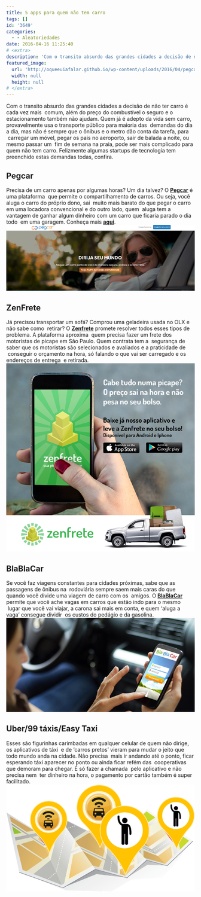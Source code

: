 ```yaml
---
title: 5 apps para quem não tem carro
tags: []
id: '3649'
categories:
  - - Aleatoriedades
date: 2016-04-16 11:25:40
# <extra>
description: 'Com o transito absurdo das grandes cidades a decisão de não ter carro é cada vez mais  comum, além do preço do combustível o seguro e o estacionamento também não ajudam. Quem já é adepto da vida sem carro, provavelmente usa o transporte público para maioria das  demandas do dia a dia, mas não é sempre que o ônibus e o metro dão conta da tarefa, para  carregar um móvel, pegar os pais no aeroporto, sair de balada a noite, ou mesmo passar um  fim de semana na praia, pode ser mais complicado para quem não tem carro. Felizmente algumas startups de tecnologia tem preenchido estas demandas todas, confira. Pegcar Precisa de um carro apenas por algumas horas? Um dia talvez? O Pegcar é uma plataforma  que permite o compartilhamento de carros. Ou seja, você aluga o carro do próprio &hellip;'
featured_image: 
  url: 'http://oqueeuiafalar.github.io/wp-content/uploads/2016/04/pegcar.png'
  width: null
  height: null
# </extra>
---
```


Com o transito absurdo das grandes cidades a decisão de não ter carro é cada vez mais  comum, além do preço do combustível o seguro e o estacionamento também não ajudam. Quem já é adepto da vida sem carro, provavelmente usa o transporte público para maioria das  demandas do dia a dia, mas não é sempre que o ônibus e o metro dão conta da tarefa, para  carregar um móvel, pegar os pais no aeroporto, sair de balada a noite, ou mesmo passar um  fim de semana na praia, pode ser mais complicado para quem não tem carro. Felizmente algumas startups de tecnologia tem preenchido estas demandas todas, confira.

## Pegcar

Precisa de um carro apenas por algumas horas? Um dia talvez? O **[Pegcar](https://pegcar.com/)** é uma plataforma  que permite o compartilhamento de carros. Ou seja, você aluga o carro do próprio dono, sai  muito mais barato do que pegar o carro em uma locadora convencional e do outro lado, quem  aluga tem a vantagem de ganhar algum dinheiro com um carro que ficaria parado o dia todo  em uma garagem. Conheça mais **[aqui](https://pegcar.com/)**. [![pegcar - aluguel de carro](/wp-content/uploads/2016/04/pegcar.png)](/wp-content/uploads/2016/04/pegcar.png)

## ZenFrete

Já precisou transportar um sofá? Comprou uma geladeira usada no OLX e não sabe como  retirar? O **[Zenfrete](http://www.zenfrete.com.br/)** promete resolver todos esses tipos de problema. A plataforma aproxima  quem precisa fazer um frete dos motoristas de picape em São Paulo. Quem contrata tem a  segurança de saber que os motoristas são selecionados e avaliados e a praticidade de  conseguir o orçamento na hora, só falando o que vai ser carregado e os endereços de entrega  e retirada. [![ZenFrete - aplicativo ](/wp-content/uploads/2016/04/app-ZenFrete.png)](/wp-content/uploads/2016/04/app-ZenFrete.png)

## BlaBlaCar

Se você faz viagens constantes para cidades próximas, sabe que as passagens de ônibus na  rodoviária sempre saem mais caras do que quando você divide uma viagem de carro com os  amigos. O **[BlaBlaCar](https://www.blablacar.com.br/)** permite que você ache vagas em carros que estão indo para o mesmo  lugar que você vai viajar, a carona sai mais em conta, e quem ‘aluga a vaga’ consegue dividir  os custos do pedágio e da gasolina. [![app BlaBlaCar](/wp-content/uploads/2016/04/Blablacar.jpg)](/wp-content/uploads/2016/04/Blablacar.jpg)

## Uber/99 táxis/Easy Taxi

Esses são figurinhas carimbadas em qualquer celular de quem não dirige, os aplicativos de táxi  e de ‘carros pretos’ vieram para mudar o jeito que todo mundo anda na cidade. Não precisa  mais ir andando até o ponto, ficar esperando táxi aparecer no ponto ou ainda ficar refém das  cooperativas que demoram para chegar. É só fazer a chamada  pelo aplicativo e não precisa nem  ter dinheiro na hora, o pagamento por cartão também é super facilitado. [![app de táxi e uber](/wp-content/uploads/2016/04/Uber-99-táxi-easy-táxi.png)](/wp-content/uploads/2016/04/Uber-99-táxi-easy-táxi.png)
